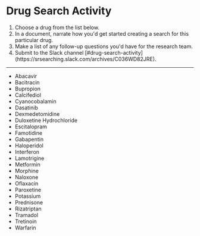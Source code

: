 # Drug Search Activity

<ol>
  <li> Choose a drug from the list below.</li>
  <li> In a document, narrate how you'd get started creating a search for this particular drug.</li>
  <li> Make a list of any follow-up questions you'd have for the research team.</li>
  <li> Submit to the Slack channel [#drug-search-activity](https://srsearching.slack.com/archives/C036WD82JRE).</li>
</ol>
<hr/>
<ul>
 <li>Abacavir</li><li>Bacitracin</li><li>Bupropion</li><li>Calcifediol</li><li>Cyanocobalamin</li><li>Dasatinib</li><li>Dexmedetomidine</li><li>Duloxetine Hydrochloride</li><li>Escitalopram</li><li>Famotidine</li><li>Gabapentin</li><li>Haloperidol</li><li>Interferon</li><li>Lamotrigine</li><li>Metformin</li><li>Morphine</li><li>Naloxone</li><li>Oflaxacin</li><li>Paroxetine</li><li>Potassium</li><li>Prednisone</li><li>Rizatriptan</li><li>Tramadol</li><li>Tretinoin</li><li>Warfarin</li>
 </ul>

